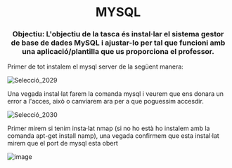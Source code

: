 <h1 align="center">MYSQL</h1>
<h3 align="center">Objectiu: L'objectiu de la tasca és instal·lar el sistema gestor de base de dades MySQL i ajustar-lo per tal que funcioni amb una aplicació/plantilla que us proporciona el professor.</h3>

<p>Primer de tot instalem el mysql server de la següent manera:</p>

![Selecció_2029](https://user-images.githubusercontent.com/91152783/170866867-145a321f-1d39-4741-9716-c2d2058fbad8.png)

<p>Una vegada instal·lat farem la comanda mysql i veurem que ens donara un error a l'acces, això o canviarem ara per a que poguessim accesdir.</p>

![Selecció_2030](https://user-images.githubusercontent.com/91152783/170867139-6ca08b2f-731b-4097-8aeb-388f6f783238.png)

<p> Primer mirem si tenim insta·lat nmap (si no ho està ho instalem amb la comanda apt-get install namp), una vegada confirmem que esta instal·lat mirem que el port de mysql esta obert</p>

![image](https://user-images.githubusercontent.com/91152783/170867278-96e1fbf4-a731-4cab-b4ca-8bc255baf24b.png)



